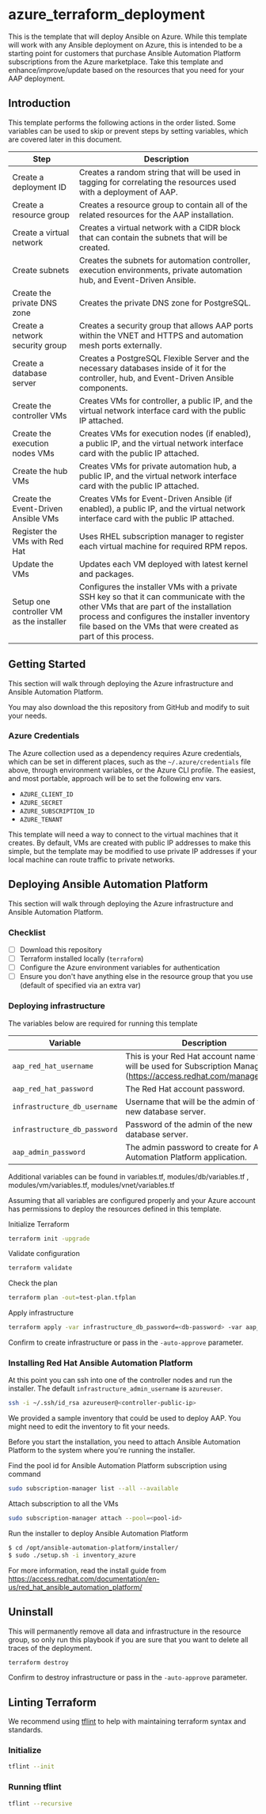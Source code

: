 # azure_terraform_deployment

This is the template that will deploy Ansible on Azure. While this template will work with any Ansible deployment on Azure, this is intended to be a starting point for customers that purchase Ansible Automation Platform subscriptions from the Azure marketplace. Take this template and enhance/improve/update based on the resources that you need for your AAP deployment.

## Introduction

This template performs the following actions in the order listed.
Some variables can be used to skip or prevent steps by setting variables, which are covered later in this document.

| Step | Description |
| ---- | ----------- |
| Create a deployment ID | Creates a random string that will be used in tagging for correlating the resources used with a deployment of AAP. |
| Create a resource group | Creates a resource group to contain all of the related resources for the AAP installation. |
| Create a virtual network | Creates a virtual network with a CIDR block that can contain the subnets that will be created. |
| Create subnets | Creates the subnets for automation controller, execution environments, private automation hub, and Event-Driven Ansible. |
| Create the private DNS zone | Creates the private DNS zone for PostgreSQL. |
| Create a network security group | Creates a security group that allows AAP ports within the VNET and HTTPS and automation mesh ports externally. |
| Create a database server | Creates a PostgreSQL Flexible Server and the necessary databases inside of it for the controller, hub, and Event-Driven Ansible components. |
| Create the controller VMs | Creates VMs for controller, a public IP, and the virtual network interface card with the public IP attached. |
| Create the execution nodes VMs | Creates VMs for execution nodes (if enabled), a public IP, and the virtual network interface card with the public IP attached. |
| Create the hub VMs | Creates VMs for private automation hub, a public IP, and the virtual network interface card with the public IP attached. |
| Create the Event-Driven Ansible VMs | Creates VMs for Event-Driven Ansible (if enabled), a public IP, and the virtual network interface card with the public IP attached. |
| Register the VMs with Red Hat | Uses RHEL subscription manager to register each virtual machine for required RPM repos. |
| Update the VMs | Updates each VM deployed with latest kernel and packages. |
| Setup one controller VM as the installer | Configures the installer VMs with a private SSH key so that it can communicate with the other VMs that are part of the installation process and configures the installer inventory file based on the VMs that were created as part of this process. |

## Getting Started

This section will walk through deploying the Azure infrastructure and Ansible Automation Platform.

You may also download the this repository from GitHub and modify to suit your needs.

### Azure Credentials

The Azure collection used as a dependency requires Azure credentials, which can be set in different places, such as the `~/.azure/credentials` file above, through environment variables, or the Azure CLI profile.
The easiest, and most portable, approach will be to set the following env vars.

- `AZURE_CLIENT_ID`
- `AZURE_SECRET`
- `AZURE_SUBSCRIPTION_ID`
- `AZURE_TENANT`

This template will need a way to connect to the virtual machines that it creates.
By default, VMs are created with public IP addresses to make this simple, but the template may be modified to use private IP addresses if your local machine can route traffic to private networks.

## Deploying Ansible Automation Platform

This section will walk through deploying the Azure infrastructure and Ansible Automation Platform.

### Checklist

- [ ] Download this repository
- [ ] Terraform installed locally (`terraform`)
- [ ] Configure the Azure environment variables for authentication
- [ ] Ensure you don't have anything else in the resource group that you use (default of specified via an extra var)

### Deploying infrastructure

The variables below are required for running this template

| Variable | Description |
| -------- | ----------- |
| `aap_red_hat_username` | This is your Red Hat account name that will be used for Subscription Management (https://access.redhat.com/management). |
| `aap_red_hat_password` | The Red Hat account password. |
| `infrastructure_db_username` | Username that will be the admin of the new database server. |
| `infrastructure_db_password` | Password of the admin of the new database server. |
| `aap_admin_password` | The admin password to create for Ansible Automation Platform application. |

Additional variables can be found in variables.tf, modules/db/variables.tf , modules/vm/variables.tf, modules/vnet/variables.tf

Assuming that all variables are configured properly and your Azure account has permissions to deploy the resources defined in this template.

Initialize Terraform

```bash
terraform init -upgrade
```

Validate configuration
```bash
terraform validate
```

Check the plan

```bash
terraform plan -out=test-plan.tfplan
```

Apply infrastructure

```bash
terraform apply -var infrastructure_db_password=<db-password> -var aap_admin_password=<aap-admin-password> -var aap_red_hat_username=<redhat-username> -var aap_red_hat_password=<redhat-password>
```
Confirm to create infrastructure or pass in the `-auto-approve` parameter.

### Installing Red Hat Ansible Automation Platform

At this point you can ssh into one of the controller nodes and run the installer. The default `infrastructure_admin_username` is `azureuser`. 

```bash
ssh -i ~/.ssh/id_rsa azureuser@<controller-public-ip> 
```

We provided a sample inventory that could be used to deploy AAP.
You might need to edit the inventory to fit your needs.

Before you start the installation, you need to attach Ansible Automation Platform to the system where you're running the installer. 

Find the pool id for Ansible Automation Platform subscription using command 
```bash
sudo subscription-manager list --all --available
```

Attach subscription to all the VMs 
```bash
sudo subscription-manager attach --pool=<pool-id>
```

Run the installer to deploy Ansible Automation Platform
```bash
$ cd /opt/ansible-automation-platform/installer/
$ sudo ./setup.sh -i inventory_azure
```

For more information, read the install guide from https://access.redhat.com/documentation/en-us/red_hat_ansible_automation_platform/

## Uninstall

This will permanently remove all data and infrastructure in the resource group, so only run this playbook if you are sure that you want to delete all traces of the deployment.

```bash
terraform destroy
```
Confirm to destroy infrastructure or pass in the `-auto-approve` parameter.

## Linting Terraform

We recommend using [tflint](https://github.com/terraform-linters/tflint) to help with maintaining  terraform syntax and standards.

### Initialize
```bash
tflint --init
```
### Running tflint
```bash
tflint --recursive
```
